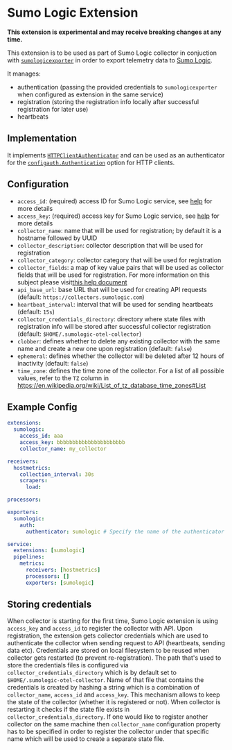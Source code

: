 # Sumo Logic Extension

**This extension is experimental and may receive breaking changes at any time.**

This extension is to be used as part of Sumo Logic collector in conjuction with
[`sumologicexporter`][sumologicexporter] in order to export telemetry data to
[Sumo Logic][sumologic].

It manages:

* authentication (passing the provided credentials to `sumologicexporter`
  when configured as extension in the same service)
* registration (storing the registration info locally after successful registration
  for later use)
* heartbeats

[sumologicexporter]: ../../exporter/sumologicexporter/
[sumologic]: https://www.sumologic.com/

## Implementation

It implements [`HTTPClientAuthenticator`][httpclientauthenticator]
and can be used as an authenticator for the
[`configauth.Authentication`][configauth_authentication] option for HTTP clients.

[httpclientauthenticator]: https://github.com/open-telemetry/opentelemetry-collector/blob/2e84285efc665798d76773b9901727e8836e9d8f/config/configauth/clientauth.go#L34-L39
[configauth_authentication]: https://github.com/open-telemetry/opentelemetry-collector/blob/3f5c7180c51ed67a6f54158ede5e523822e9659e/config/configauth/configauth.go#L29-L33

## Configuration

* `access_id`: (required) access ID for Sumo Logic service, see
  [help][credentials_help] for more details
* `access_key`: (required) access key for Sumo Logic service, see
  [help][credentials_help] for more details
* `collector_name`: name that will be used for registration; by default it is a
   hostname followed by UUID
* `collector_description`: collector description that will be used for registration
* `collector_category`: collector category that will be used for registration
* `collector_fields`: a map of key value pairs that will be used as collector
  fields that will be used for registration.
  For more information on this subject please visit[this help document][fields_help]
* `api_base_url`: base URL that will be used for creating API requests
  (default: `https://collectors.sumologic.com`)
* `heartbeat_interval`: interval that will be used for sending heartbeats
  (default: `15s`)
* `collector_credentials_directory`: directory where state files with registration
  info will be stored after successful collector registration
  (default: `$HOME/.sumologic-otel-collector`)
* `clobber`: defines whether to delete any existing collector with the same name
  and create a new one upon registration (default: `false`)
* `ephemeral`: defines whether the collector will be deleted after 12 hours
	of inactivity (default: `false`)
* `time_zone`: defines the time zone of the collector. For a list of all possible
  values, refer to the `TZ` column in
  https://en.wikipedia.org/wiki/List_of_tz_database_time_zones#List

[credentials_help]: https://help.sumologic.com/Manage/Security/Access-Keys
[fields_help]: https://help.sumologic.com/Manage/Fields

## Example Config

```yaml
extensions:
  sumologic:
    access_id: aaa
    access_key: bbbbbbbbbbbbbbbbbbbbbb
    collector_name: my_collector

receivers:
  hostmetrics:
    collection_interval: 30s
    scrapers:
      load:

processors:

exporters:
  sumologic:
    auth:
      authenticator: sumologic # Specify the name of the authenticator extension

service:
  extensions: [sumologic]
  pipelines:
    metrics:
      receivers: [hostmetrics]
      processors: []
      exporters: [sumologic]
```

## Storing credentials

When collector is starting for the first time, Sumo Logic extension is using `access_key` and `access_id`
to register the collector with API.
Upon registration, the extension gets collector credentials which are used to authenticate the collector
when sending request to API (heartbeats, sending data etc).
Credentials are stored on local filesystem to be reused when collector gets restarted (to prevent re-registration).
The path that's used to store the credentials files is configured via `collector_credentials_directory` which is by default
set to `$HOME/.sumologic-otel-collector`.
Name of that file that contains the credentials is created by hashing a string which is a combination of `collector_name`, `access_id` and `access_key`.
This mechanism allows to keep the state of the collector (whether it is registered or not).
When collector is restarting it checks if the state file exists in `collector_credentials_directory`.
If one would like to register another collector on the same machine then `collector_name` configuration property
has to be specified in order to register the collector under that specific name which will be used to create
a separate state file.
